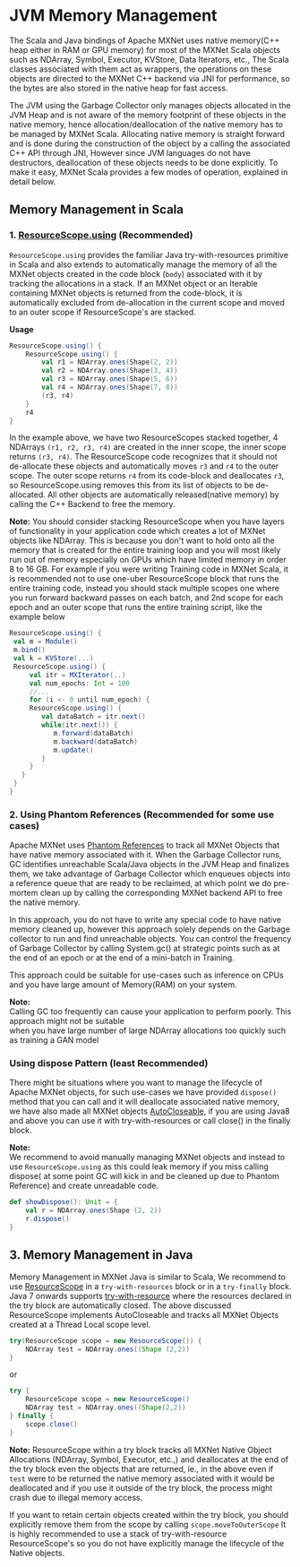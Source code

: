 # JVM Memory Management
The Scala and Java bindings of Apache MXNet uses native memory(C++ heap either in RAM or GPU memory) for most of the MXNet Scala objects such as NDArray, Symbol, Executor, KVStore, Data Iterators, etc.,
The Scala classes associated with them act as wrappers, the operations on these objects are directed to the MXNet C++ backend via JNI for performance, so the bytes are also stored in the native heap for fast access.

The JVM using the Garbage Collector only manages objects allocated in the JVM Heap and is not aware of the memory footprint of these objects in the native memory, hence allocation/deallocation of the native memory has to be managed by MXNet Scala.
Allocating native memory is straight forward and is done during the construction of the object by a calling the associated C++ API through JNI, However since JVM languages do not have destructors, deallocation of these objects needs to be done explicitly.
To make it easy, MXNet Scala provides a few modes of operation, explained in detail below.

## Memory Management in Scala 
### 1.  [ResourceScope.using](https://github.com/apache/incubator-mxnet/blob/master/scala-package/core/src/main/scala/org/apache/mxnet/ResourceScope.scala#L106) (Recommended)
`ResourceScope.using` provides the familiar Java try-with-resources primitive in Scala and also extends to automatically manage the memory of all the MXNet objects created in the code block (`body`) associated with it by tracking the allocations in a stack. 
If an MXNet object or an Iterable containing MXNet objects is returned from the code-block, it is automatically excluded from de-allocation in the current scope and moved to 
an outer scope if ResourceScope's are stacked.  

**Usage** 
```scala
ResourceScope.using() {
    ResourceScope.using() {
        val r1 = NDArray.ones(Shape(2, 2))
        val r2 = NDArray.ones(Shape(3, 4))
        val r3 = NDArray.ones(Shape(5, 6))
        val r4 = NDArray.ones(Shape(7, 8))
        (r3, r4)
    }
    r4
}
```
In the example above, we have two ResourceScopes stacked together, 4 NDArrays `(r1, r2, r3, r4)` are created in the inner scope, the inner scope returns 
`(r3, r4)`. The ResourceScope code recognizes that it should not de-allocate these objects and automatically moves `r3` and  `r4` to the outer scope. The outer scope 
returns `r4` from its code-block and deallocates `r3`, so ResourceScope.using removes this from its list of objects to be de-allocated. All other objects are automatically released(native memory) by calling the C++ Backend to free the memory.

**Note:**
You should consider stacking ResourceScope when you have layers of functionality in your application code which creates a lot of MXNet objects like NDArray. 
This is because you don't want to hold onto all the memory that is created for the entire training loop and you will most likely run out of memory especially on GPUs which have limited memory in order 8 to 16 GB. 
For example if you were writing Training code in MXNet Scala, it is recommended not to use one-uber ResourceScope block that runs the entire training code, 
instead you should stack multiple scopes one where you run forward backward passes on each batch, 
and 2nd scope for each epoch and an outer scope that runs the entire training script, like the example below
```scala
ResourceScope.using() {
 val m = Module()
 m.bind()
 val k = KVStore(...)
 ResourceScope.using() {
     val itr = MXIterator(..)
     val num_epochs: Int = 100
     //... 
     for (i <- 0 until num_epoch) {
     ResourceScope.using() {
        val dataBatch = itr.next()
        while(itr.next()) {
           m.forward(dataBatch)
           m.backward(dataBatch)
           m.update()
        }
     }
   }
 }
}

```  
       
### 2.  Using Phantom References (Recommended for some use cases)

Apache MXNet uses [Phantom References](https://docs.oracle.com/javase/8/docs/api/java/lang/ref/PhantomReference.html) to track all MXNet Objects that have native memory associated with it. 
When the Garbage Collector runs, GC identifies unreachable Scala/Java objects in the JVM Heap and finalizes them, 
we take advantage of Garbage Collector which enqueues objects into a reference queue that are ready to be reclaimed, 
at which point we do pre-mortem clean up by calling the corresponding MXNet backend API to free the native memory. 
 
In this approach, you do not have to write any special code to have native memory cleaned up, however this approach solely depends on the Garbage collector to run and find unreachable objects.
You can control the frequency of Garbage Collector by calling System.gc() at strategic points such as at the end of an epoch or at the end of a mini-batch in Training.

This approach could be suitable for use-cases such as inference on CPUs and you have large amount of Memory(RAM) on your system.  

**Note:**   
Calling GC too frequently can cause your application to perform poorly. This approach might not be suitable   
when you have large number of large NDArray allocations too quickly such as training a GAN model

### Using dispose Pattern (least Recommended)
 
There might be situations where you want to manage the lifecycle of Apache MXNet objects, for such use-cases we have provided `dispose()` method that you can call and it will deallocate associated native memory, we have also
made all MXNet objects [AutoCloseable](https://docs.oracle.com/javase/8/docs/api/java/lang/AutoCloseable.html), if you are using Java8 and above you can use it with try-with-resources or call close() in the finally block.

**Note:**   
We recommend to avoid manually managing MXNet objects and instead to use `ResourceScope.using` as this could leak memory if you miss calling dispose( at some point GC will kick in and be cleaned up due to Phantom Reference)
and create unreadable code.   

```scala
def showDispose(): Unit = {
    val r = NDArray.ones(Shape (2, 2))
    r.dispose()
}
```

## 3. Memory Management in Java
Memory Management in MXNet Java is similar to Scala, We recommend to use [ResourceScope](https://github.com/apache/incubator-mxnet/blob/master/scala-package/core/src/main/scala/org/apache/mxnet/ResourceScope.scala#L32) in a `try-with-resources` block or in a `try-finally` block.   
Java 7 onwards supports [try-with-resource](https://docs.oracle.com/javase/tutorial/essential/exceptions/tryResourceClose.html) where the resources declared in the try block are automatically closed. 
The above discussed ResourceScope implements AutoCloseable and tracks all MXNet Objects created at a Thread Local scope level. 

```java
try(ResourceScope scope = new ResourceScope()) {
    NDArray test = NDArray.ones((Shape (2,2))
}
```
or 
```java
try {
    ResourceScope scope = new ResourceScope()
    NDArray test = NDArray.ones((Shape(2,2))
} finally {
    scope.close()
}
``` 
**Note:**
ResourceScope within a try block tracks all MXNet Native Object Allocations (NDArray, Symbol, Executor, etc.,) and deallocates at
the end of the try block even the objects that are returned, ie., in the above even if `test` were to be returned the native memory associated
with it would be deallocated and if you use it outside of the try block, the process might crash due to illegal memory access.

If you want to retain certain objects created within the try block, you should explicitly remove them from the scope by calling `scope.moveToOuterScope`
It is highly recommended to use a stack of try-with-resource ResourceScope's so you do not have explicitly manage the lifecycle of the Native objects.

